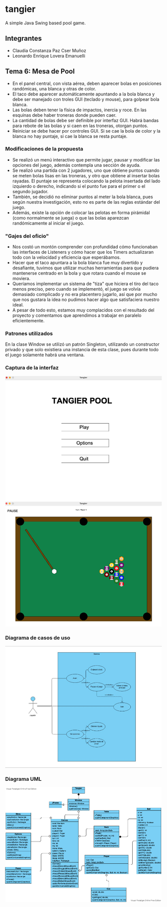 # tangier
A simple Java Swing based pool game.

## Integrantes

- Claudia Constanza Paz Cser Muñoz
- Leonardo Enrique Lovera Emanuelli

## Tema 6: Mesa de Pool

- En el panel central, con vista aérea, deben aparecer bolas en posiciones randómicas, una blanca y otras de color.
- El taco debe aparecer automáticamente apuntando a la bola blanca y debe ser manejado con troles GUI (teclado y mouse), para golpear bola blanca.
- Las bolas deben tener la física de impactos, inercia y roce.
En las esquinas debe haber troneras donde pueden caer.
- La cantidad de bolas debe ser definible por interfaz GUI. Habrá bandas para rebote de las bolas y si caen en las troneras, otorgan puntos.
- Reiniciar se debe hacer por controles GUI. Si se cae la bola de color y la blanca no hay puntaje, si cae la blanca se resta puntaje. 

### Modificaciones de la propuesta

- Se realizó un menú interactivo que permite jugar, pausar y modificar las opciones del juego, además contempla una sección de ayuda.
- Se realizó una partida con 2 jugadores, uno que obtiene puntos cuando se meten bolas lisas en las troneras, y otro que obtiene al insertar bolas rayadas. El puntaje se representa colocando la pelota insertada del lado izquierdo o derecho, indicando si el punto fue para el primer o el segundo jugador.
- También, se decidió no eliminar puntos al meter la bola blanca, pues según nuestra investigación, esto no es parte de las reglas estándar del juego.
- Además, existe la opción de colocar las pelotas en forma pirámidal (como normalmente se juega) o que las bolas aparezcan randómicamente al iniciar el juego.

### "Gajes del oficio"

- Nos costó un montón comprender con profundidad cómo funcionaban las interfaces de Listeners y cómo hacer que los Timers actualizaran todo con la velocidad y eficiencia que esperábamos.
- Hacer que el taco apuntara a la bola blanca fue muy divertido y desafiante, tuvimos que utilizar muchas herramientas para que pudiera mantenerse centrado en la bola y que rotara cuando el mouse se moviera.
- Queríamos implementar un sistema de "tiza" que hiciera el tiro del taco menos preciso, pero cuando se implementó, el juego se volvía demasiado complicado y no era placentero jugarlo, así que por mucho que nos gustara la idea no pudimos hacer algo que satisfaciera nuestro ideal.
- A pesar de todo esto, estamos muy complacidos con el resultado del proyecto y comentamos que aprendimos a trabajar en paralelo eficientemente.

### Patrones utilizados

En la clase Window se utilizó un patrón Singleton, utilizando un constructor privado y que solo existiera una instancia de esta clase, pues durante todo el juego solamente habrá una ventana.

### Captura de la interfaz

![](mainPane.png)
![](gamePane.png)

### Diagrama de casos de uso

![](useCase.jpeg)

### Diagrama UML

![](UML.png)
